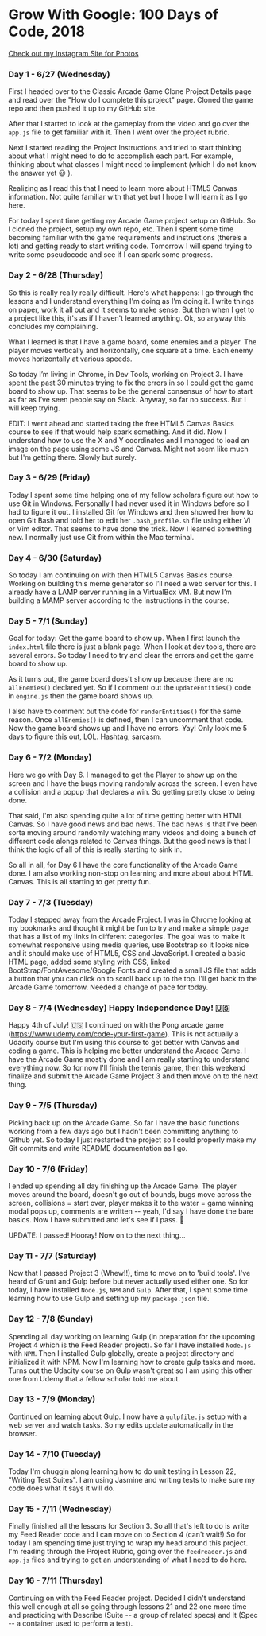 # Grow With Google: 100 Days of Code, 2018

[Check out my Instagram Site for Photos](https://www.instagram.com/TechSnazzyLLC/)

### Day 1 - 6/27 (Wednesday)
First I headed over to the Classic Arcade Game Clone Project Details page and read over the "How do I complete this project" page. Cloned the game repo and then pushed it up to my GitHub site.

After that I started to look at the gameplay from the video and go over the `app.js` file to get familiar with it. Then I went over the project rubric.

Next I started reading the Project Instructions and tried to start thinking about what I might need to do to accomplish each part. For example, thinking about what classes I might need to implement (which I do not know the answer yet 😃 ).

Realizing as I read this that I need to learn more about HTML5 Canvas information. Not quite familiar with that yet but I hope I will learn it as I go here.

For today I spent time getting my Arcade Game project setup on GitHub. So I cloned the project, setup my own repo, etc. Then I spent some time becoming familiar with the game requirements and instructions (there’s a lot) and getting ready to start writing code. Tomorrow I will spend trying to write some pseudocode and see if I can spark some progress.


### Day 2 - 6/28 (Thursday)
So this is really really really difficult. Here's what happens: I go through the lessons and I understand everything I'm doing as I'm doing it. I write things on paper, work it all out and it seems to make sense. But then when I get to a project like this, it's as if I haven't learned anything. Ok, so anyway this concludes my complaining.

What I learned is that I have a game board, some enemies and a player. The player moves vertically and horizontally, one square at a time. Each enemy moves horizontally at various speeds.

So today I’m living in Chrome, in Dev Tools, working on Project 3. I have spent the past 30 minutes trying to fix the errors in so I could get the game board to show up. That seems to be the general consensus of how to start as far as I’ve seen people say on Slack. Anyway, so far no success. But I will keep trying.

EDIT: I went ahead and started taking the free HTML5 Canvas Basics course to see if that would help spark something. And it did. Now I understand how to use the X and Y coordinates and I managed to load an image on the page using some JS and Canvas. Might not seem like much but I'm getting there. Slowly but surely.

### Day 3 - 6/29 (Friday)
Today I spent some time helping one of my fellow scholars figure out how to use Git in Windows. Personally I had never used it in Windows before so I had to figure it out. I installed Git for Windows and then showed her how to open Git Bash and told her to edit her `.bash_profile.sh` file using either Vi or Vim editor. That seems to have done the trick. Now I learned something new. I normally just use Git from within the Mac terminal.

### Day 4 - 6/30 (Saturday)
So today I am continuing on with then HTML5 Canvas Basics course. Working on building this meme generator so I’ll need a web server for this. I already have a LAMP server running in a VirtualBox VM. But now I’m building a MAMP server according to the instructions in the course.

### Day 5 - 7/1 (Sunday)
Goal for today: Get the game board to show up. When I first launch the `index.html` file there is just a blank page. When I look at dev tools, there are several errors. So today I need to try and clear the errors and get the game board to show up.

As it turns out, the game board does't show up because there are no `allEnemies()` declared yet. So if I comment out the `updateEntities()` code in `engine.js` then the game board shows up.

I also have to comment out the code for `renderEntities()` for the same reason. Once `allEnemies()` is defined, then I can uncomment that code. Now the game board shows up and I have no errors. Yay! Only look me 5 days to figure this out, LOL. Hashtag, sarcasm.

### Day 6 - 7/2 (Monday)
Here we go with Day 6. I managed to get the Player to show up on the screen and I have the bugs moving randomly across the screen. I even have a collision and a popup that declares a win. So getting pretty close to being done.

That said, I'm also spending quite a lot of time getting better with HTML Canvas. So I have good news and bad news. The bad news is that I've been sorta moving around randomly watching many videos and doing a bunch of different code alongs related to Canvas things. But the good news is that I think the logic of all of this is really starting to sink in.

So all in all, for Day 6 I have the core functionality of the Arcade Game done. I am also working non-stop on learning and more about about HTML Canvas. This is all starting to get pretty fun.

### Day 7 - 7/3 (Tuesday)
Today I stepped away from the Arcade Project. I was in Chrome looking at my bookmarks and thought it might be fun to try and make a simple page that has a list of my links in different categories. The goal was to make it somewhat responsive using media queries, use Bootstrap so it looks nice and it should make use of HTML5, CSS and JavaScript. I created a basic HTML page, added some styling with CSS, linked BootStrap/FontAwesome/Google Fonts and created a small JS file that adds a button that you can click on to scroll back up to the top. I'll get back to the Arcade Game tomorrow. Needed a change of pace for today.

### Day 8 - 7/4 (Wednesday) Happy Independence Day! 🇺🇸
Happy 4th of July! 🇺🇸 I continued on with the Pong arcade game (https://www.udemy.com/code-your-first-game). This is not actually a Udacity course but I'm using this course to get better with Canvas and coding a game. This is helping me better understand the Arcade Game. I have the Arcade Game mostly done and I am really starting to understand everything now. So for now I'll finish the tennis game, then this weekend finalize and submit the Arcade Game Project 3 and then move on to the next thing.

### Day 9 - 7/5 (Thursday)
Picking back up on the Arcade Game. So far I have the basic functions working from a few days ago but I hadn't been committing anything to Github yet. So today I just restarted the project so I could properly make my Git commits and write README documentation as I go.

### Day 10 - 7/6 (Friday)
I ended up spending all day finishing up the Arcade Game. The player moves around the board, doesn't go out of bounds, bugs move across the screen, collisions = start over, player makes it to the water = game winning modal pops up, comments are written -- yeah, I'd say I have done the bare basics. Now I have submitted and let's see if I pass. 🤞

UPDATE: I passed! Hooray! Now on to the next thing...

### Day 11 - 7/7 (Saturday)
Now that I passed Project 3 (Whew!!), time to move on to 'build tools'. I've heard of Grunt and Gulp before but never actually used either one. So for today, I have installed `Node.js`, `NPM` and `Gulp`. After that, I spent some time learning how to use Gulp and setting up my `package.json` file.

### Day 12 - 7/8 (Sunday)
Spending all day working on learning Gulp (in preparation for the upcoming Project 4 which is the Feed Reader project). So far I have installed `Node.js` with `NPM`. Then I installed Gulp globally, create a project directory and initialized it with NPM. Now I'm learning how to create gulp tasks and more. Turns out the Udacity course on Gulp wasn't great so I am using this other one from Udemy that a fellow scholar told me about.

### Day 13 - 7/9 (Monday)
Continued on learning about Gulp. I now have a `gulpfile.js` setup with a web server and watch tasks. So my edits update automatically in the browser.

### Day 14 - 7/10 (Tuesday)
Today I'm chuggin along learning how to do unit testing in Lesson 22, "Writing Test Suites". I am using Jasmine and writing tests to make sure my code does what it says it will do.

### Day 15 - 7/11 (Wednesday)
Finally finished all the lessons for Section 3. So all that's left to do is write my Feed Reader code and I can move on to Section 4 (can't wait!) So for today I am spending time just trying to wrap my head around this project. I'm reading through the Project Rubric, going over the `feedreader.js` and `app.js` files and trying to get an understanding of what I need to do here.

### Day 16 - 7/11 (Thursday)
Continuing on with the Feed Reader project. Decided I didn't understand this well enough at all so going through lessons 21 and 22 one more time and practicing with Describe (Suite -- a group of related specs) and It (Spec -- a container used to perform a test).

